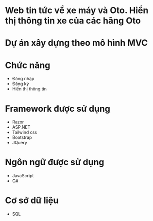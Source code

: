 # Web tin tức về xe máy và Oto. Hiển thị thông tin xe của các hãng Oto
# Dự án xây dựng theo mô hình MVC
# Chức năng
  - Đăng nhập
  - Đăng ký
  - Hiển thị thông tin

# Framework được sử dụng
  - Razor 
  - ASP.NET
  - Tailwind css
  - Bootstrap
  - JQuery

# Ngôn ngữ được sử dụng
  - JavaScript
  - C#

# Cơ sở dữ liệu
  - SQL
